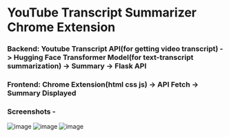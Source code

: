 <h1>YouTube Transcript Summarizer Chrome Extension</h1>

<h3>Backend: Youtube Transcript API(for getting video transcript) -> Hugging Face Transformer Model(for text-transcript summarization) -> Summary -> Flask API</h3>
<h3>Frontend: Chrome Extension(html css js) -> API Fetch -> Summary Displayed</h3>

<h3>Screenshots -</h3>

![image](https://user-images.githubusercontent.com/88619994/171623220-f88cd8a0-34a6-487d-ba28-d288665af970.png)
![image](https://user-images.githubusercontent.com/88619994/171627954-7cb1ff9b-39a0-4f5e-ab83-f841cbae32cd.png)
![image](https://user-images.githubusercontent.com/88619994/171627936-99945398-0da6-409d-ae5c-d44e5710d205.png)

